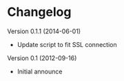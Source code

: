 Changelog
=========

Version 0.1.1   (2014-06-01)

- Update script to fit SSL connection

Version 0.1     (2012-09-16)

- Initial announce
